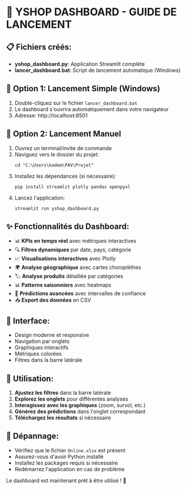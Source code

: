 
# 🚀 YSHOP DASHBOARD - GUIDE DE LANCEMENT

## 📋 Fichiers créés:
- **yshop_dashboard.py**: Application Streamlit complète
- **lancer_dashboard.bat**: Script de lancement automatique (Windows)

## 🎯 Option 1: Lancement Simple (Windows)
1. Double-cliquez sur le fichier `lancer_dashboard.bat`
2. Le dashboard s'ouvrira automatiquement dans votre navigateur
3. Adresse: http://localhost:8501

## 🔧 Option 2: Lancement Manuel
1. Ouvrez un terminal/invite de commande
2. Naviguez vers le dossier du projet:
   ```
   cd "C:\Users\kadem\PAV\Projet"
   ```
3. Installez les dépendances (si nécessaire):
   ```
   pip install streamlit plotly pandas openpyxl
   ```
4. Lancez l'application:
   ```
   streamlit run yshop_dashboard.py
   ```

## ✨ Fonctionnalités du Dashboard:
- 📊 **KPIs en temps réel** avec métriques interactives
- 🔍 **Filtres dynamiques** par date, pays, catégorie
- 📈 **Visualisations interactives** avec Plotly
- 🌍 **Analyse géographique** avec cartes choroplèthes
- 🏷️ **Analyse produits** détaillée par catégories
- 📊 **Patterns saisonniers** avec heatmaps
- 🔮 **Prédictions avancées** avec intervalles de confiance
- 📥 **Export des données** en CSV

## 🎨 Interface:
- Design moderne et responsive
- Navigation par onglets
- Graphiques interactifs
- Métriques colorées
- Filtres dans la barre latérale

## 📱 Utilisation:
1. **Ajustez les filtres** dans la barre latérale
2. **Explorez les onglets** pour différentes analyses
3. **Interagissez avec les graphiques** (zoom, survol, etc.)
4. **Générez des prédictions** dans l'onglet correspondant
5. **Téléchargez les résultats** si nécessaire

## 🔧 Dépannage:
- Vérifiez que le fichier `Online.xlsx` est présent
- Assurez-vous d'avoir Python installé
- Installez les packages requis si nécessaire
- Redémarrez l'application en cas de problème

Le dashboard est maintenant prêt à être utilisé ! 🎉
